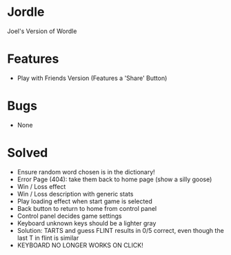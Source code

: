 # Jordle
Joel's Version of Wordle

# Features
- Play with Friends Version (Features a 'Share' Button)

# Bugs
- None

# Solved
- Ensure random word chosen is in the dictionary!
- Error Page (404): take them back to home page (show a silly goose)
- Win / Loss effect
- Win / Loss description with generic stats
- Play loading effect when start game is selected
- Back button to return to home from control panel
- Control panel decides game settings
- Keyboard unknown keys should be a lighter gray
- Solution: TARTS and guess FLINT results in 0/5 correct, even though the last T in flint is similar
- KEYBOARD NO LONGER WORKS ON CLICK!

